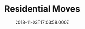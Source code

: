 ---
categories:
  - Moving
date: 2018-11-03T17:03:58.000Z
title: Residential Moves
description: >-
  We pack and haul your belongings with as much care as if they were our own. We'll deliver them to your new home with zero hassle.
type: ''
price: ''
---